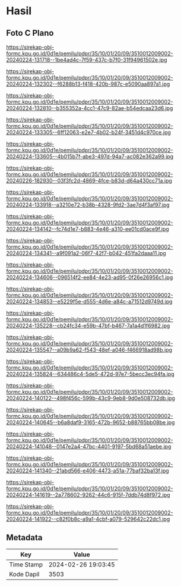 # Hasil

## Foto C Plano

https://sirekap-obj-formc.kpu.go.id/0d1e/pemilu/pdpr/35/10/01/20/09/3510012009002-20240224-131718--1be4ad4c-7f59-437c-b7f0-31f94961502e.jpg

https://sirekap-obj-formc.kpu.go.id/0d1e/pemilu/pdpr/35/10/01/20/09/3510012009002-20240224-132302--f6288b13-f418-420b-987c-e5090aa897a1.jpg

https://sirekap-obj-formc.kpu.go.id/0d1e/pemilu/pdpr/35/10/01/20/09/3510012009002-20240224-132810--b355352a-4cc1-47c9-82ae-b54edcaa23d6.jpg

https://sirekap-obj-formc.kpu.go.id/0d1e/pemilu/pdpr/35/10/01/20/09/3510012009002-20240224-133305--6ff12063-e2e7-4b02-b24f-3451d4c970ce.jpg

https://sirekap-obj-formc.kpu.go.id/0d1e/pemilu/pdpr/35/10/01/20/09/3510012009002-20240224-133605--4b015b7f-abe3-497d-94a7-ac082e362a99.jpg

https://sirekap-obj-formc.kpu.go.id/0d1e/pemilu/pdpr/35/10/01/20/09/3510012009002-20240226-182930--03f3fc2d-4869-4fce-b83d-d64a430cc71a.jpg

https://sirekap-obj-formc.kpu.go.id/0d1e/pemilu/pdpr/35/10/01/20/09/3510012009002-20240224-133918--a3210e72-b38b-4328-9fd2-3ae7d4f3af97.jpg

https://sirekap-obj-formc.kpu.go.id/0d1e/pemilu/pdpr/35/10/01/20/09/3510012009002-20240224-134142--fc74d1e7-b883-4e46-a310-ee01cd0ace9f.jpg

https://sirekap-obj-formc.kpu.go.id/0d1e/pemilu/pdpr/35/10/01/20/09/3510012009002-20240224-134341--a9f091a2-06f7-42f7-b042-451fa2daaa11.jpg

https://sirekap-obj-formc.kpu.go.id/0d1e/pemilu/pdpr/35/10/01/20/09/3510012009002-20240224-134606--096514f2-ee84-4e23-ad95-0f26e26956c1.jpg

https://sirekap-obj-formc.kpu.go.id/0d1e/pemilu/pdpr/35/10/01/20/09/3510012009002-20240224-134853--e5229f5e-d555-4d6e-a84c-a71512d9749d.jpg

https://sirekap-obj-formc.kpu.go.id/0d1e/pemilu/pdpr/35/10/01/20/09/3510012009002-20240224-135228--cb24fc34-e59b-47bf-b467-7a1a4d1f6982.jpg

https://sirekap-obj-formc.kpu.go.id/0d1e/pemilu/pdpr/35/10/01/20/09/3510012009002-20240224-135547--a09b9a62-f543-48ef-a046-f466918ad98b.jpg

https://sirekap-obj-formc.kpu.go.id/0d1e/pemilu/pdpr/35/10/01/20/09/3510012009002-20240224-135824--634486c4-5de5-472d-97e7-5becc3ec94fa.jpg

https://sirekap-obj-formc.kpu.go.id/0d1e/pemilu/pdpr/35/10/01/20/09/3510012009002-20240224-140122--498f456c-599b-43c9-9eb8-9d0e508732db.jpg

https://sirekap-obj-formc.kpu.go.id/0d1e/pemilu/pdpr/35/10/01/20/09/3510012009002-20240224-140645--b6a8daf9-3165-472b-9652-b88765bb08be.jpg

https://sirekap-obj-formc.kpu.go.id/0d1e/pemilu/pdpr/35/10/01/20/09/3510012009002-20240224-141048--0147e2a4-47bc-4401-9197-5bd68a51aebe.jpg

https://sirekap-obj-formc.kpu.go.id/0d1e/pemilu/pdpr/35/10/01/20/09/3510012009002-20240224-141340--21abd566-e406-4473-a51a-77baf32ba13f.jpg

https://sirekap-obj-formc.kpu.go.id/0d1e/pemilu/pdpr/35/10/01/20/09/3510012009002-20240224-141619--2a778602-9262-44c6-915f-7ddb74d8f972.jpg

https://sirekap-obj-formc.kpu.go.id/0d1e/pemilu/pdpr/35/10/01/20/09/3510012009002-20240224-141922--c82f0b8c-a9a1-4cbf-a079-529642c22dc1.jpg


## Metadata

| Key        | Value               |
| ---------- | ------------------- |
| Time Stamp | 2024-02-26 19:03:45 |
| Kode Dapil | 3503                |



